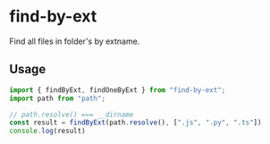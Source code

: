 # find-by-ext
Find all files in folder's by extname.
## Usage
```javascript
import { findByExt, findOneByExt } from "find-by-ext";
import path from "path";

// path.resolve() === __dirname
const result = findByExt(path.resolve(), [".js", ".py", ".ts"])
console.log(result)
```
